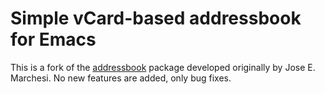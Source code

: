 # Simple vCard-based addressbook for Emacs

This is a fork of the [addressbook](http://addressbook.nongnu.org) package
developed originally by Jose E. Marchesi.  No new features are added, only
bug fixes.

